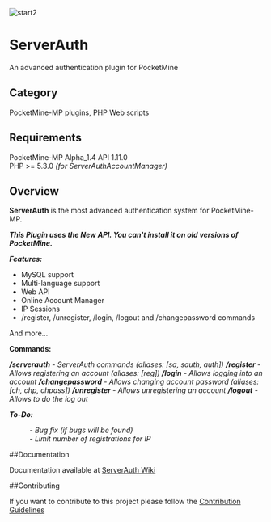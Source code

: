 ![start2](https://cloud.githubusercontent.com/assets/10303538/6315586/9463fa5c-ba06-11e4-8f30-ce7d8219c27d.png)
# ServerAuth
An advanced authentication plugin for PocketMine

## Category

PocketMine-MP plugins, PHP Web scripts

## Requirements

PocketMine-MP Alpha_1.4 API 1.11.0<br>
PHP >= 5.3.0 *(for ServerAuthAccountManager)*<br>

## Overview

**ServerAuth** is the most advanced authentication system for PocketMine-MP.

***This Plugin uses the New API. You can't install it on old versions of PocketMine.***

***Features:***

- MySQL support
- Multi-language support
- Web API
- Online Account Manager
- IP Sessions
- /register, /unregister, /login, /logout and /changepassword commands

And more...

**Commands:**

***/serverauth*** *- ServerAuth commands (aliases: [sa, sauth, auth])*
***/register*** *- Allows registering an account (aliases: [reg])*
***/login*** *- Allows logging into an account*
***/changepassword*** *- Allows changing account password (aliases: [ch, chp, chpass])*
***/unregister*** *- Allows unregistering an account*
***/logout*** *- Allows to do the log out*

***To-Do:***

<dd><i>- Bug fix (if bugs will be found)</i></dd>
<dd><i>- Limit number of registrations for IP</i></dd>

##Documentation

Documentation available at [ServerAuth Wiki](https://github.com/EvolSoft/ServerAuth/wiki)

##Contributing

If you want to contribute to this project please follow the [Contribution Guidelines](https://github.com/EvolSoft/xWeb/blob/master/CONTRIBUTING.md)
